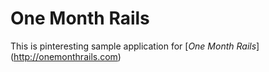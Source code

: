 # One Month Rails

This is pinteresting sample application for 
[*One Month Rails*] (http://onemonthrails.com)